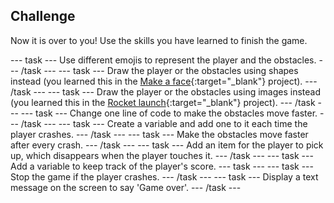 ## Challenge

Now it is over to you! Use the skills you have learned to finish the game.

--- task ---
Use different emojis to represent the player and the obstacles.
--- /task ---
--- task ---
Draw the player or the obstacles using shapes instead (you learned this in the [Make a face](https://projects.raspberrypi.org/en/projects/editor-make-a-face/editor){:target="_blank"} project).
--- /task ---
--- task ---
Draw the player or the obstacles using images instead (you learned this in the [Rocket launch](https://projects.raspberrypi.org/en/projects/editor-rocket-launch/editor){:target="_blank"}  project).
--- /task ---
--- task ---
Change one line of code to make the obstacles move faster.
--- /task ---
--- task ---
Create a variable and add one to it each time the player crashes.
--- /task ---
--- task ---
Make the obstacles move faster after every crash.
--- /task ---
--- task ---
Add an item for the player to pick up, which disappears when the player touches it.
--- /task ---
--- task ---
Add a variable to keep track of the player's score.
--- task ---
--- task ---
Stop the game if the player crashes.
--- /task ---
--- task ---
Display a text message on the screen to say 'Game over'.
--- /task ---